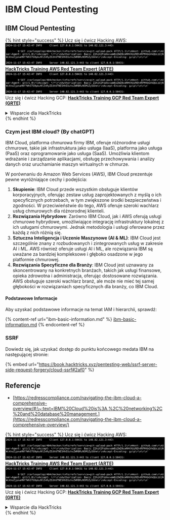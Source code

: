 # IBM Cloud Pentesting

## IBM Cloud Pentesting

{% hint style="success" %}
Ucz się i ćwicz Hacking AWS:<img src="../../.gitbook/assets/image (1).png" alt="" data-size="line">[**HackTricks Training AWS Red Team Expert (ARTE)**](https://training.hacktricks.xyz/courses/arte)<img src="../../.gitbook/assets/image (1).png" alt="" data-size="line">\
Ucz się i ćwicz Hacking GCP: <img src="../../.gitbook/assets/image (2).png" alt="" data-size="line">[**HackTricks Training GCP Red Team Expert (GRTE)**<img src="../../.gitbook/assets/image (2).png" alt="" data-size="line">](https://training.hacktricks.xyz/courses/grte)

<details>

<summary>Wsparcie dla HackTricks</summary>

* Sprawdź [**plany subskrypcyjne**](https://github.com/sponsors/carlospolop)!
* **Dołącz do** 💬 [**grupy Discord**](https://discord.gg/hRep4RUj7f) lub [**grupy telegram**](https://t.me/peass) lub **śledź** nas na **Twitterze** 🐦 [**@hacktricks\_live**](https://twitter.com/hacktricks\_live)**.**
* **Podziel się trikami hackingowymi, przesyłając PR-y do** [**HackTricks**](https://github.com/carlospolop/hacktricks) i [**HackTricks Cloud**](https://github.com/carlospolop/hacktricks-cloud) repozytoriów github.

</details>
{% endhint %}

### Czym jest IBM cloud? (By chatGPT)

IBM Cloud, platforma chmurowa firmy IBM, oferuje różnorodne usługi chmurowe, takie jak infrastruktura jako usługa (IaaS), platforma jako usługa (PaaS) oraz oprogramowanie jako usługa (SaaS). Umożliwia klientom wdrażanie i zarządzanie aplikacjami, obsługę przechowywania i analizy danych oraz uruchamianie maszyn wirtualnych w chmurze.

W porównaniu do Amazon Web Services (AWS), IBM Cloud prezentuje pewne wyróżniające cechy i podejścia:

1. **Skupienie**: IBM Cloud przede wszystkim obsługuje klientów korporacyjnych, oferując zestaw usług zaprojektowanych z myślą o ich specyficznych potrzebach, w tym zwiększone środki bezpieczeństwa i zgodności. W przeciwieństwie do tego, AWS oferuje szeroki wachlarz usług chmurowych dla różnorodnej klienteli.
2. **Rozwiązania Hybrydowe**: Zarówno IBM Cloud, jak i AWS oferują usługi chmurowe hybrydowe, umożliwiające integrację infrastruktury lokalnej z ich usługami chmurowymi. Jednak metodologia i usługi oferowane przez każdą z nich różnią się.
3. **Sztuczna Inteligencja i Uczenie Maszynowe (AI & ML)**: IBM Cloud jest szczególnie znany z rozbudowanych i zintegrowanych usług w zakresie AI i ML. AWS również oferuje usługi AI i ML, ale rozwiązania IBM są uważane za bardziej kompleksowe i głęboko osadzone w jego platformie chmurowej.
4. **Rozwiązania Specyficzne dla Branży**: IBM Cloud jest uznawany za skoncentrowany na konkretnych branżach, takich jak usługi finansowe, opieka zdrowotna i administracja, oferując dostosowane rozwiązania. AWS obsługuje szeroki wachlarz branż, ale może nie mieć tej samej głębokości w rozwiązaniach specyficznych dla branży, co IBM Cloud.

#### Podstawowe Informacje

Aby uzyskać podstawowe informacje na temat IAM i hierarchii, sprawdź:

{% content-ref url="ibm-basic-information.md" %}
[ibm-basic-information.md](ibm-basic-information.md)
{% endcontent-ref %}

### SSRF

Dowiedz się, jak uzyskać dostęp do punktu końcowego medata IBM na następującej stronie:

{% embed url="https://book.hacktricks.xyz/pentesting-web/ssrf-server-side-request-forgery/cloud-ssrf#2af0" %}

## Referencje

* [https://redresscompliance.com/navigating-the-ibm-cloud-a-comprehensive-overview/#:\~:text=IBM%20Cloud%20is%3A,%2C%20networking%2C%20and%20database%20management.](https://redresscompliance.com/navigating-the-ibm-cloud-a-comprehensive-overview/)

{% hint style="success" %}
Ucz się i ćwicz Hacking AWS:<img src="../../.gitbook/assets/image (1).png" alt="" data-size="line">[**HackTricks Training AWS Red Team Expert (ARTE)**](https://training.hacktricks.xyz/courses/arte)<img src="../../.gitbook/assets/image (1).png" alt="" data-size="line">\
Ucz się i ćwicz Hacking GCP: <img src="../../.gitbook/assets/image (2).png" alt="" data-size="line">[**HackTricks Training GCP Red Team Expert (GRTE)**<img src="../../.gitbook/assets/image (2).png" alt="" data-size="line">](https://training.hacktricks.xyz/courses/grte)

<details>

<summary>Wsparcie dla HackTricks</summary>

* Sprawdź [**plany subskrypcyjne**](https://github.com/sponsors/carlospolop)!
* **Dołącz do** 💬 [**grupy Discord**](https://discord.gg/hRep4RUj7f) lub [**grupy telegram**](https://t.me/peass) lub **śledź** nas na **Twitterze** 🐦 [**@hacktricks\_live**](https://twitter.com/hacktricks\_live)**.**
* **Podziel się trikami hackingowymi, przesyłając PR-y do** [**HackTricks**](https://github.com/carlospolop/hacktricks) i [**HackTricks Cloud**](https://github.com/carlospolop/hacktricks-cloud) repozytoriów github.

</details>
{% endhint %}
